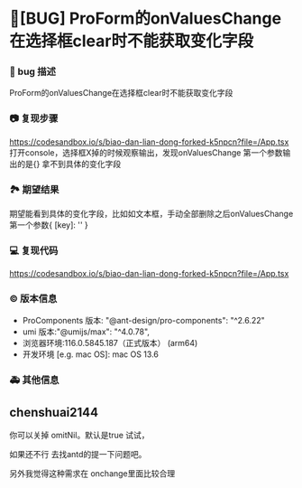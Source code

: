 # 🐛[BUG] ProForm的onValuesChange在选择框clear时不能获取变化字段

### 🐛 bug 描述

ProForm的onValuesChange在选择框clear时不能获取变化字段

<!--
详细地描述 bug，让大家都能理解
-->

### 📷 复现步骤

<!--
清晰描述复现步骤，让别人也能看到问题，如果可能，尽量提供可执行代码，
如：https://codesandbox.io/ 在此处创建一个 codesandbox，方便我们更快的排查和复现问题
-->

https://codesandbox.io/s/biao-dan-lian-dong-forked-k5npcn?file=/App.tsx
打开console，选择框X掉的时候观察输出，发现onValuesChange 第一个参数输出的是{} 拿不到具体的变化字段

### 🏞 期望结果

期望能看到具体的变化字段，比如如文本框，手动全部删除之后onValuesChange第一个参数{ [key]: '' }

<!--
描述你原本期望看到的结果
-->

### 💻 复现代码

https://codesandbox.io/s/biao-dan-lian-dong-forked-k5npcn?file=/App.tsx

<!--
提供可复现的代码，仓库，或线上示例
-->

### © 版本信息

- ProComponents 版本: "@ant-design/pro-components": "^2.6.22"
- umi 版本:"@umijs/max": "^4.0.78",
- 浏览器环境:116.0.5845.187（正式版本） (arm64)
- 开发环境 [e.g. mac OS]: mac OS 13.6

### 🚑 其他信息

<!--
如截图等其他信息可以贴在这里
-->

## chenshuai2144

你可以关掉 omitNil。默认是true 试试，

如果还不行 去找antd的提一下问题吧。

另外我觉得这种需求在 onchange里面比较合理
